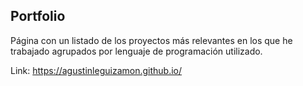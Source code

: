 ## Portfolio

Página con un listado de los proyectos más relevantes en los que he trabajado agrupados por 
lenguaje de programación utilizado.

Link: https://agustinleguizamon.github.io/
